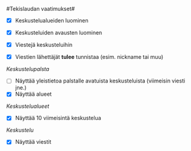 #Tekislaudan vaatimukset#

- [x] Keskustelualueiden luominen

- [x] Keskusteluiden avausten luominen

- [x] Viestejä keskusteluihin

- [x] Viestien lähettäjät **tulee** tunnistaa (esim. nickname tai muu)

*Keskustelupalsta*

- [ ] Näyttää yleistietoa palstalle avatuista keskusteluista (viimeisin viesti jne.)
- [x] Näyttää alueet 

*Keskustelualueet*

- [x] Näyttää 10 viimeisintä keskustelua 

*Keskustelu*

- [x] Näyttää viestit
